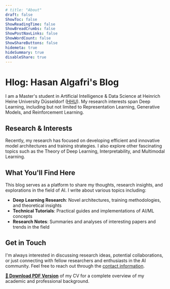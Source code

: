 ```yaml
---
# title: "About"
draft: false
ShowToc: false
ShowReadingTime: false
ShowBreadCrumbs: false
ShowPostNavLinks: false
ShowWordCount: false
ShowShareButtons: false
hidemeta: true
hideSummary: true
disableShare: true
---
```


# Hlog: Hasan Algafri's Blog

I am a Master's student in Artificial Intelligence & Data Science at Heinrich Heine University Düsseldorf ([HHU](https://www.heicad.hhu.de/lehre/masters-programme-ai-and-data-science)). My research interests span Deep Learning, including but not limited to Representation Learning, Generative Models, and Reinforcement Learning.

## Research & Interests

Recently, my research has focused on developing efficient and innovative model architectures and training strategies. I also explore other fascinating topics such as the Theory of Deep Learning, Interpretability, and Multimodal Learning.

## What You'll Find Here

This blog serves as a platform to share my thoughts, research insights, and explorations in the field of AI. I write about various topics including:

- **Deep Learning Research**: Novel architectures, training methodologies, and theoretical insights
- **Technical Tutorials**: Practical guides and implementations of AI/ML concepts
- **Research Notes**: Summaries and analyses of interesting papers and trends in the field

## Get in Touch

I'm always interested in discussing research ideas, potential collaborations, or just connecting with fellow researchers and enthusiasts in the AI community. Feel free to reach out through the [contact information](https://hasanoj.github.io/).

**[📄 Download PDF Version](https://drive.google.com/file/d/1Tcye0O9dpmQrjPzQGnHYmNFw2BOwGuB5/view?usp=sharing)** of my CV for a complete overview of my academic and professional background.